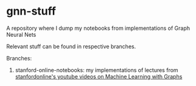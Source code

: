 # gnn-stuff
A repository where I dump my notebooks from implementations of Graph Neural Nets

Relevant stuff can be found in respective branches.

Branches:
  1. stanford-online-notebooks: my implementations of lectures from [stanfordonline's youtube videos on Machine Learning with Graphs](https://www.youtube.com/playlist?list=PLoROMvodv4rPLKxIpqhjhPgdQy7imNkDn)
